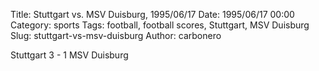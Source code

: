 Title: Stuttgart vs. MSV Duisburg, 1995/06/17
Date: 1995/06/17 00:00
Category: sports
Tags: football, football scores, Stuttgart, MSV Duisburg
Slug: stuttgart-vs-msv-duisburg
Author: carbonero


Stuttgart 3 - 1 MSV Duisburg
